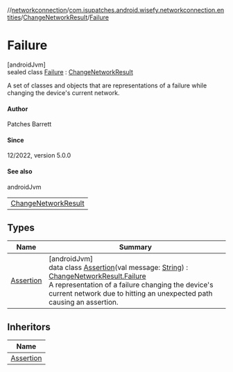 //[networkconnection](../../../../index.md)/[com.isupatches.android.wisefy.networkconnection.entities](../../index.md)/[ChangeNetworkResult](../index.md)/[Failure](index.md)

# Failure

[androidJvm]\
sealed class [Failure](index.md) : [ChangeNetworkResult](../index.md)

A set of classes and objects that are representations of a failure while changing the device's current network.

#### Author

Patches Barrett

#### Since

12/2022, version 5.0.0

#### See also

androidJvm

| |
|---|
| [ChangeNetworkResult](../index.md) |

## Types

| Name | Summary |
|---|---|
| [Assertion](-assertion/index.md) | [androidJvm]<br>data class [Assertion](-assertion/index.md)(val message: [String](https://kotlinlang.org/api/latest/jvm/stdlib/kotlin/-string/index.html)) : [ChangeNetworkResult.Failure](index.md)<br>A representation of a failure changing the device's current network due to hitting an unexpected path causing an assertion. |

## Inheritors

| Name |
|---|
| [Assertion](-assertion/index.md) |
